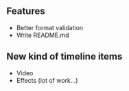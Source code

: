 Features
-------
- Better format validation
- Write README.md

New kind of timeline items
--------------------------
- Video
- Effects (lot of work...)
